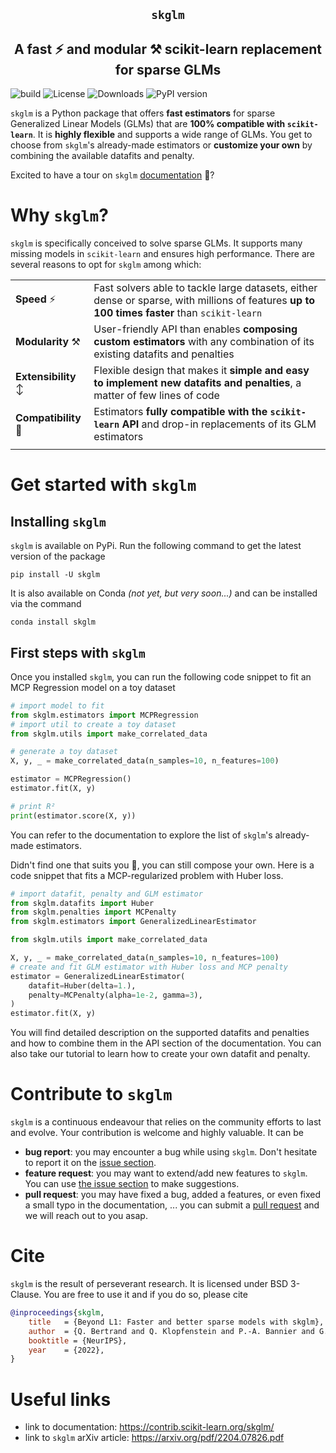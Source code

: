<section align="center">

# ``skglm``

## A fast :zap: and modular :hammer_and_pick: scikit-learn replacement for sparse GLMs

</section>

![build](https://github.com/scikit-learn-contrib/skglm/workflows/pytest/badge.svg)
![License](https://img.shields.io/badge/License-BSD_3--Clause-blue.svg)
![Downloads](https://pepy.tech/badge/skglm/month)
![PyPI version](https://badge.fury.io/py/skglm.svg)


``skglm`` is a Python package that offers **fast estimators** for sparse Generalized Linear Models (GLMs) that are **100% compatible with ``scikit-learn``**. It is **highly flexible** and supports a wide range of GLMs. You get to choose from ``skglm``'s already-made estimators or **customize your own** by combining the available datafits and penalty.

Excited to have a tour on ``skglm`` [documentation](https://contrib.scikit-learn.org/skglm/) :memo:?

# Why ``skglm``?

``skglm`` is specifically conceived to solve sparse GLMs.
It supports many missing models in ``scikit-learn`` and ensures high performance.
There are several reasons to opt for ``skglm`` among which:

|  |  |
| ----- | -------------- |
| **Speed** :zap: | Fast solvers able to tackle large datasets, either dense or sparse, with millions of features **up to 100 times faster** than ``scikit-learn``|
| **Modularity** :hammer_and_pick: | User-friendly API than enables **composing custom estimators** with any combination of its existing datafits and penalties |
| **Extensibility** :arrow_up_down: | Flexible design that makes it **simple and easy to implement new datafits and penalties**, a matter of few lines of code
| **Compatibility** :electric_plug: | Estimators **fully compatible with the ``scikit-learn`` API** and drop-in replacements of its GLM estimators
|  |  |


# Get started with ``skglm``

## Installing ``skglm``

``skglm`` is available on PyPi. Run the following command to get the latest version of the package

```shell
pip install -U skglm
```

It is also available on Conda _(not yet, but very soon...)_ and can be installed via the command

```shell
conda install skglm
```

## First steps with ``skglm``

Once you installed ``skglm``, you can run the following code snippet to fit an MCP Regression model on a toy dataset

```python
# import model to fit
from skglm.estimators import MCPRegression
# import util to create a toy dataset
from skglm.utils import make_correlated_data

# generate a toy dataset
X, y, _ = make_correlated_data(n_samples=10, n_features=100)

estimator = MCPRegression()
estimator.fit(X, y)

# print R²
print(estimator.score(X, y))
```
You can refer to the documentation to explore the list of ``skglm``'s already-made estimators.

Didn't find one that suits you :monocle_face:, you can still compose your own.
Here is a code snippet that fits a MCP-regularized problem with Huber loss.

```python
# import datafit, penalty and GLM estimator
from skglm.datafits import Huber
from skglm.penalties import MCPenalty
from skglm.estimators import GeneralizedLinearEstimator

from skglm.utils import make_correlated_data

X, y, _ = make_correlated_data(n_samples=10, n_features=100)
# create and fit GLM estimator with Huber loss and MCP penalty
estimator = GeneralizedLinearEstimator(
    datafit=Huber(delta=1.),
    penalty=MCPenalty(alpha=1e-2, gamma=3),
)
estimator.fit(X, y)
```

You will find detailed description on the supported datafits and penalties and how to combine them in the API section of the documentation.
You can also take our tutorial to learn how to create your own datafit and penalty.


# Contribute to ``skglm``

``skglm`` is a continuous endeavour that relies on the community efforts to last and evolve. Your contribution is welcome and highly valuable. It can be

- **bug report**: you may encounter a bug while using ``skglm``. Don't hesitate to report it on the [issue section](https://github.com/scikit-learn-contrib/skglm/issues).
- **feature request**: you may want to extend/add new features to ``skglm``. You can use [the issue section](https://github.com/scikit-learn-contrib/skglm/issues) to make suggestions.
- **pull request**: you may have fixed a bug, added a features, or even fixed a small typo in the documentation, ... you can submit a [pull request](https://github.com/scikit-learn-contrib/skglm/pulls) and we will reach out to you asap.


# Cite

``skglm`` is the result of perseverant research. It is licensed under BSD 3-Clause.
You are free to use it and if you do so, please cite

```bibtex
@inproceedings{skglm,
    title   = {Beyond L1: Faster and better sparse models with skglm},
    author  = {Q. Bertrand and Q. Klopfenstein and P.-A. Bannier and G. Gidel and M. Massias},
    booktitle = {NeurIPS},
    year    = {2022},
}
```


# Useful links

- link to documentation: https://contrib.scikit-learn.org/skglm/
- link to ``skglm`` arXiv article: https://arxiv.org/pdf/2204.07826.pdf
